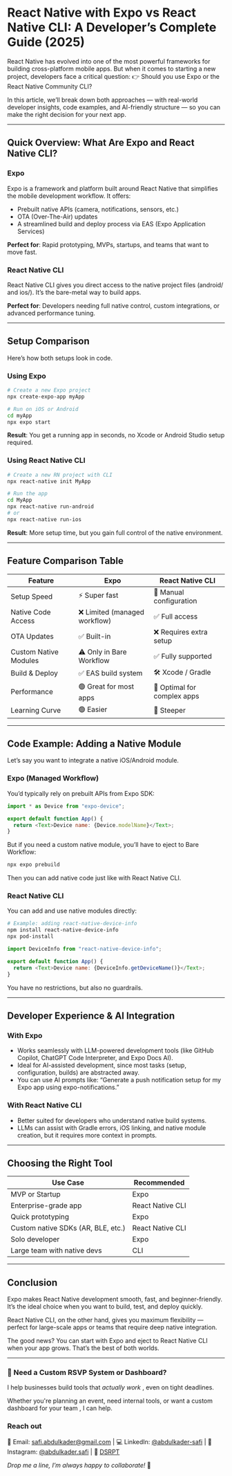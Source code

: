 # React Native with Expo vs React Native CLI: A Developer’s Complete Guide (2025)

React Native has evolved into one of the most powerful frameworks for building cross-platform mobile apps. But when it comes to starting a new project, developers face a critical question:
👉 Should you use Expo or the React Native Community CLI?

In this article, we’ll break down both approaches — with real-world developer insights, code examples, and AI-friendly structure — so you can make the right decision for your next app.

---

## Quick Overview: What Are Expo and React Native CLI?

### Expo

Expo is a framework and platform built around React Native that simplifies the mobile development workflow. It offers:

- Prebuilt native APIs (camera, notifications, sensors, etc.)
- OTA (Over-The-Air) updates
- A streamlined build and deploy process via EAS (Expo Application Services)

**Perfect for**: Rapid prototyping, MVPs, startups, and teams that want to move fast.

### React Native CLI

React Native CLI gives you direct access to the native project files (android/ and ios/). It’s the bare-metal way to build apps.

**Perfect for**: Developers needing full native control, custom integrations, or advanced performance tuning.

---

## Setup Comparison

Here’s how both setups look in code.

### Using Expo

```bash
# Create a new Expo project
npx create-expo-app myApp

# Run on iOS or Android
cd myApp
npx expo start
```

**Result**: You get a running app in seconds, no Xcode or Android Studio setup required.

### Using React Native CLI

```bash
# Create a new RN project with CLI
npx react-native init MyApp

# Run the app
cd MyApp
npx react-native run-android
# or
npx react-native run-ios
```

**Result**: More setup time, but you gain full control of the native environment.

---

## Feature Comparison Table

| Feature               | Expo                          | React Native CLI            |
| --------------------- | ----------------------------- | --------------------------- |
| Setup Speed           | ⚡ Super fast                 | 🐢 Manual configuration     |
| Native Code Access    | ❌ Limited (managed workflow) | ✅ Full access              |
| OTA Updates           | ✅ Built-in                   | ❌ Requires extra setup     |
| Custom Native Modules | ⚠️ Only in Bare Workflow      | ✅ Fully supported          |
| Build & Deploy        | ✅ EAS build system           | 🛠️ Xcode / Gradle           |
| Performance           | 🟢 Great for most apps        | 🔵 Optimal for complex apps |
| Learning Curve        | 🟢 Easier                     | 🔵 Steeper                  |

---

## Code Example: Adding a Native Module

Let’s say you want to integrate a native iOS/Android module.

### Expo (Managed Workflow)

You’d typically rely on prebuilt APIs from Expo SDK:

```javascript
import * as Device from "expo-device";

export default function App() {
  return <Text>Device name: {Device.modelName}</Text>;
}
```

But if you need a custom native module, you’ll have to eject to Bare Workflow:

```bash
npx expo prebuild
```

Then you can add native code just like with React Native CLI.

### React Native CLI

You can add and use native modules directly:

```bash
# Example: adding react-native-device-info
npm install react-native-device-info
npx pod-install
```

```javascript
import DeviceInfo from "react-native-device-info";

export default function App() {
  return <Text>Device name: {DeviceInfo.getDeviceName()}</Text>;
}
```

You have no restrictions, but also no guardrails.

---

## Developer Experience & AI Integration

### With Expo

- Works seamlessly with LLM-powered development tools (like GitHub Copilot, ChatGPT Code Interpreter, and Expo Docs AI).
- Ideal for AI-assisted development, since most tasks (setup, configuration, builds) are abstracted away.
- You can use AI prompts like:
  “Generate a push notification setup for my Expo app using expo-notifications.”

### With React Native CLI

- Better suited for developers who understand native build systems.
- LLMs can assist with Gradle errors, iOS linking, and native module creation, but it requires more context in prompts.

---

## Choosing the Right Tool

| Use Case                           | Recommended      |
| ---------------------------------- | ---------------- |
| MVP or Startup                     | Expo             |
| Enterprise-grade app               | React Native CLI |
| Quick prototyping                  | Expo             |
| Custom native SDKs (AR, BLE, etc.) | React Native CLI |
| Solo developer                     | Expo             |
| Large team with native devs        | CLI              |

---

## Conclusion

Expo makes React Native development smooth, fast, and beginner-friendly. It’s the ideal choice when you want to build, test, and deploy quickly.

React Native CLI, on the other hand, gives you maximum flexibility — perfect for large-scale apps or teams that require deep native integration.

The good news?
You can start with Expo and eject to React Native CLI when your app grows.
That’s the best of both worlds.

---

### 🤝 Need a Custom RSVP System or Dashboard?

I help businesses build tools that _actually work_ , even on tight deadlines.

Whether you're planning an event, need internal tools, or want a custom dashboard for your team , I can help.

### Reach out

📧 Email: [safi.abdulkader@gmail.com](mailto:safi.abdulkader@gmail.com) | 💻 LinkedIn: [@abdulkader-safi](https://www.linkedin.com/in/abdulkader-safi/) | 📱 Instagram: [@abdulkader.safi](https://www.instagram.com/abdulkader.safi/) | 🏢 [DSRPT](https://www.dsrpt.com.au/kw/contact)

_Drop me a line, I’m always happy to collaborate!_ 🚀
